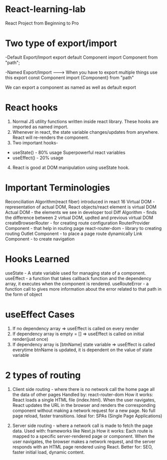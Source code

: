 # React-learning-lab

React Project from Beginning to Pro

# Two type of export/import

-Default Export/Import
export default Component
import Component from "path";

-Named Export/Import ---> When you have to export multiple things use this
export const Component
import {Component} from "path"

We can export a component as named as well as default export

# React hooks

1. Normal JS utility functions written inside react library. These hooks are imported as named import.
2. Whenever in react, the state variable changes/updates from anywhere. React will re-renders the component.
3. Two important hooks-

- useState() - 80% usage Superpowerful react variables
- useEffect() - 20% usage

4. React is good at DOM manipulation using useState hook.

# Important Terminologies

Reconciliation Algorithm(react fiber) introduced in react 16
Virtual DOM - representation of actual DOM, React objects/react element is virtual DOM
Actual DOM - the elements we see in developer tool
Diff Algorithm - finds the difference between 2 virtual DOM, updted and previous virtual DOM
createBrowserRouter - for creating route configuration
RouterProvider Component - that help in routing page
react-router-dom - library to creating routing
Outlet Component - to place a page route dynamically
Link Component - to create navigation

# Hooks Learned

useState - A state variable used for managing state of a component.
useEffect - a function that takes callback function and the dependency array, it executes when the component is rendered.
useRouteError - a function call to gives more information about the error related to that path in the form of object

# useEffect Cases

1. If no dependency array => useEffect is called on every render
2. If dependency array is empty = [] => useEffect is called on initial render(just once)
3. If dependency array is [btnName] state variable => useEffect is called everytime btnName is updated, it is dependent on the value of state variable

# 2 types of routing

1. Client side routing - where there is no network call the home page all the data of other pages
   Handled by: react-router-dom
   How it works:
   React loads a single HTML file (index.html).
   When the user navigates, React updates the URL in the browser and renders the corresponding component without making a network request for a new page.
   No full page reload, faster transitions.
   Ideal for: SPAs (Single Page Applications)

2. Server side routing - where a network call is made to fetch the page data.
   Used with: frameworks like Next.js
   How it works:
   Each route is mapped to a specific server-rendered page or component.
   When the user navigates, the browser makes a network request, and the server responds with an HTML page rendered using React.
   Better for: SEO, faster initial load, dynamic content.
